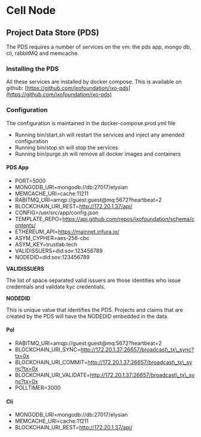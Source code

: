 # Cell Node



## Project Data Store \(PDS\)

The PDS requires a number of services on the vm: the pds app, mongo db, cli, rabbitMQ and memcache.

### Installing the PDS

All these services are installed by docker compose. This is available on github: [https://github.com/ixofoundation/ixo-pds](https://github.com/ixofoundation/ixo-pds)

### Configuration

The configuration is maintained in the docker-compose.prod.yml file

* Running bin/start.sh will restart the services and inject any amended configuration
* Running bin/stop.sh will stop the services
* Running bin/purge.sh will remove all docker images and containers

#### PDS App

* PORT=5000
* MONGODB\_URI=mongodb://db:27017/elysian
* MEMCACHE\_URI=cache:11211
* RABITMQ\_URI=amqp://guest:guest@mq:5672?heartbeat=2
* BLOCKCHAIN\_URI\_REST=http://172.20.1.37/api/
* CONFIG=/usr/src/app/config.json
* TEMPLATE\_REPO=https://api.github.com/repos/ixofoundation/schema/contents/
* ETHEREUM\_API=https://mainnet.infura.io/
* ASYM\_CYPHER=aes-256-cbc
* ASYM\_KEY=trustlab.tech
* VALIDISSUERS=did:sov:123456789
* NODEDID=did:sov:123456789

**VALIDISSUERS**

The list of space separated valid issuers are those identities who issue credentials and validate kyc credentials.

**NODEDID**

This is unique value that identifies the PDS. Projects and claims that are created by the PDS will have the NODEDID embedded in the data. 

#### Pol

* RABITMQ\_URI=amqp://guest:guest@mq:5672?heartbeat=2
* BLOCKCHAIN\_URI\_SYNC=http://172.20.1.37:26657/broadcast\_tx\_sync?tx=0x
* BLOCKCHAIN\_URI\_COMMIT=http://172.20.1.37:26657/broadcast\_tx\_sync?tx=0x
* BLOCKCHAIN\_URI\_VALIDATE=http://172.20.1.37:26657/broadcast\_tx\_sync?tx=0x
* POLLTIMER=3000

#### Cli

* MONGODB\_URI=mongodb://db:27017/elysian
* MEMCACHE\_URI=cache:11211
* BLOCKCHAIN\_URI\_REST=http://172.20.1.37/api/

